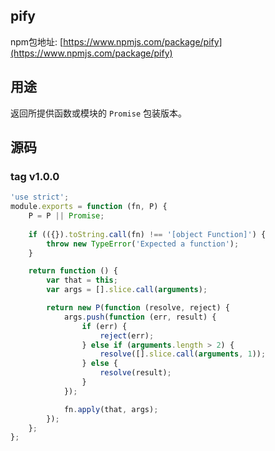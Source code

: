 ## pify
npm包地址: [https://www.npmjs.com/package/pify](https://www.npmjs.com/package/pify)


## 用途
返回所提供函数或模块的 `Promise` 包装版本。

## 源码
### tag v1.0.0
```js
'use strict';
module.exports = function (fn, P) {
	P = P || Promise;
    
	if (({}).toString.call(fn) !== '[object Function]') {
		throw new TypeError('Expected a function');
	}

	return function () {
		var that = this;
		var args = [].slice.call(arguments);

		return new P(function (resolve, reject) {
			args.push(function (err, result) {
				if (err) {
					reject(err);
				} else if (arguments.length > 2) {
					resolve([].slice.call(arguments, 1));
				} else {
					resolve(result);
				}
			});

			fn.apply(that, args);
		});
	};
};
```